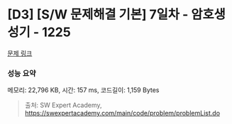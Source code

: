 # [D3] [S/W 문제해결 기본] 7일차 - 암호생성기 - 1225 

[문제 링크](https://swexpertacademy.com/main/code/problem/problemDetail.do?contestProbId=AV14uWl6AF0CFAYD) 

### 성능 요약

메모리: 22,796 KB, 시간: 157 ms, 코드길이: 1,159 Bytes



> 출처: SW Expert Academy, https://swexpertacademy.com/main/code/problem/problemList.do